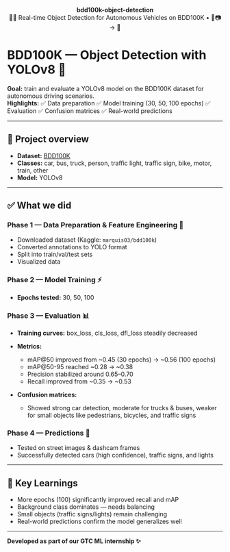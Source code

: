<p align="center">
  <b>bdd100k-object-detection</b><br>
  🚗🚌 Real-time Object Detection for Autonomous Vehicles on BDD100K • 🔎📷 → 🤖
</p>

# BDD100K — Object Detection with YOLOv8 🎯

**Goal:** train and evaluate a YOLOv8 model on the BDD100K dataset for autonomous driving scenarios.  
**Highlights:** ✅ Data preparation ✅ Model training (30, 50, 100 epochs) ✅ Evaluation ✅ Confusion matrices ✅ Real-world predictions


---

## 🧭 Project overview

- **Dataset:** [BDD100K](https://www.kaggle.com/datasets/marquis03/bdd100k)  
- **Classes:** car, bus, truck, person, traffic light, traffic sign, bike, motor, train, other
- **Model:** YOLOv8

---

## ✅ What we did

### Phase 1 — Data Preparation & Feature Engineering 📂
- Downloaded dataset (Kaggle: `marquis03/bdd100k`)  
- Converted annotations to YOLO format  
- Split into train/val/test sets
- Visualized data

### Phase 2 — Model Training ⚡
- **Epochs tested:** 30, 50, 100 

### Phase 3 — Evaluation 📊
- **Training curves:** box_loss, cls_loss, dfl_loss steadily decreased  
- **Metrics:**  
  - mAP@50 improved from ~0.45 (30 epochs) → ~0.56 (100 epochs)  
  - mAP@50-95 reached ~0.28 → ~0.38  
  - Precision stabilized around 0.65–0.70  
  - Recall improved from ~0.35 → ~0.53  

- **Confusion matrices:**  
  - Showed strong car detection, moderate for trucks & buses, weaker for small objects like pedestrians, bicycles, and traffic signs  

### Phase 4 — Predictions 🚀
- Tested on street images & dashcam frames  
- Successfully detected cars (high confidence), traffic signs, and lights  

---

## 📌 Key Learnings
- More epochs (100) significantly improved recall and mAP  
- Background class dominates — needs balancing  
- Small objects (traffic signs/lights) remain challenging  
- Real-world predictions confirm the model generalizes well  

---

**Developed as part of our GTC ML internship ✨**
